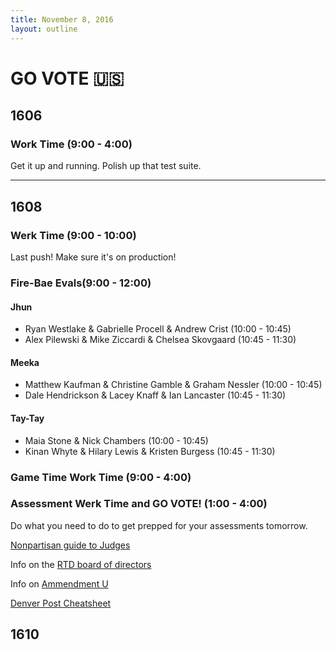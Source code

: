 ```yaml
---
title: November 8, 2016
layout: outline
---
```


# GO VOTE :us:

## 1606

### Work Time (9:00 - 4:00)

Get it up and running. Polish up that test suite.

***

## 1608

### Werk Time (9:00 - 10:00)

Last push! Make sure it's on production!

### Fire-Bae Evals(9:00 - 12:00)

#### Jhun
* Ryan Westlake & Gabrielle Procell & Andrew Crist (10:00 - 10:45)
* Alex Pilewski & Mike Ziccardi & Chelsea Skovgaard (10:45 - 11:30)

#### Meeka

* Matthew Kaufman & Christine Gamble & Graham Nessler (10:00 - 10:45)
* Dale Hendrickson & Lacey Knaff & Ian Lancaster (10:45 - 11:30)

#### Tay-Tay

* Maia Stone & Nick Chambers (10:00 - 10:45)
* Kinan Whyte & Hilary Lewis & Kristen Burgess (10:45 - 11:30)


### Game Time Work Time (9:00 - 4:00)

### Assessment Werk Time and GO VOTE! (1:00 - 4:00)

Do what you need to do to get prepped for your assessments tomorrow.

[Nonpartisan guide to Judges]( http://www.coloradojudicialperformance.gov/review.cfm?year=2016)

Info on the [RTD board of directors]( http://denver.streetsblog.org/q-a-meet-the-2016-candidates-for-the-rtd-board-of-directors/)

Info on [Ammendment U](http://www.denverpost.com/2016/09/23/colorado-amendment-u-eliminate-a-property-tax/)

[Denver Post Cheatsheet](http://www.denverpost.com/2016/10/20/colorado-voter-guide-2016/)

## 1610
